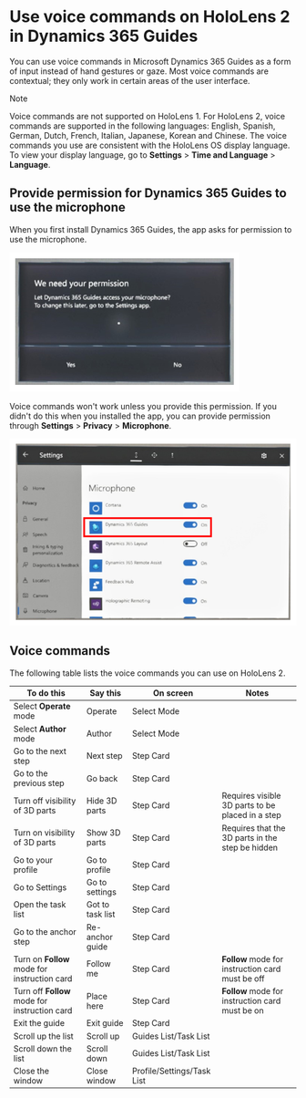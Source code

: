 

# Use voice commands on HoloLens 2 in Dynamics 365 Guides

You can use voice commands in Microsoft Dynamics 365 Guides as a form of input instead of hand gestures or gaze. Most voice commands 
are contextual; they only work in certain areas of the user interface.  

>[!NOTE]
> Voice commands are not supported on HoloLens 1. For HoloLens 2, voice commands are supported in the following languages: English, Spanish, German, Dutch, French, Italian, 
Japanese, Korean and Chinese. The voice commands you use are consistent with the HoloLens OS display language. To view your display language, go to 
**Settings** > **Time and Language** > **Language**. 

## Provide permission for Dynamics 365 Guides to use the microphone

When you first install Dynamics 365 Guides, the app asks for permission to use the microphone.

![Permission message](media/microphone-permission-1.PNG "Permission message")

Voice commands won't work unless you provide this permission. If you didn't do this when you installed the app, you 
can provide permission through **Settings** > **Privacy** > **Microphone**.

![Settings command](media/microphone-permission-2.PNG "Settings command")

## Voice commands

The following table lists the voice commands you can use on HoloLens 2.

|To do this|Say this|On screen|Notes
|---------------------|---------------------------|-------------------------------------------|--------------------------------------|
|Select **Operate** mode|Operate|Select Mode||
|Select **Author** mode|Author|Select Mode||
|Go to the next step|Next step|Step Card||
|Go to the previous step|Go back|Step Card||
|Turn off visibility of 3D parts|Hide 3D parts|Step Card|Requires visible 3D parts to be placed in a step|
|Turn on visibility of 3D parts|Show 3D parts|Step Card|Requires that the 3D parts in the step be hidden|
|Go to your profile|Go to profile|Step Card||
|Go to Settings|Go to settings|Step Card||
|Open the task list|Got to task list|Step Card||
|Go to the anchor step|Re-anchor guide|Step Card||
|Turn on **Follow** mode for instruction card|Follow me|Step Card|**Follow** mode for instruction card must be off|
|Turn off **Follow** mode for instruction card|Place here|Step Card|**Follow** mode for instruction card must be on|
|Exit the guide|Exit guide|Step Card||
|Scroll up the list|Scroll up|Guides List/Task List||
|Scroll down the list|Scroll down|Guides List/Task List||
|Close the window|Close window|Profile/Settings/Task List||






 
